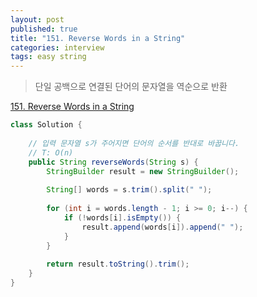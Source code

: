 ```yaml
---
layout: post
published: true
title: "151. Reverse Words in a String"
categories: interview
tags: easy string
---
```


> 단일 공백으로 연결된 단어의 문자열을 역순으로 반환

[151. Reverse Words in a String](https://leetcode.com/problems/reverse-words-in-a-string/)

```java
class Solution {
    
    // 입력 문자열 s가 주어지면 단어의 순서를 반대로 바꿉니다.
    // T: O(n)
    public String reverseWords(String s) {
        StringBuilder result = new StringBuilder();
        
        String[] words = s.trim().split(" ");
        
        for (int i = words.length - 1; i >= 0; i--) {
            if (!words[i].isEmpty()) {
                result.append(words[i]).append(" ");
            }
        }
        
        return result.toString().trim();
    }
}
```

